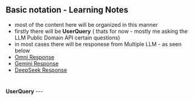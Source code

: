 
## Basic notation - Learning Notes

- most of the content here will be organized in this manner 
- firstly there will be **UserQuery** ( thats for now - mostly me asking the LLM Public Domain API certain questions)
- in most cases there will be responese from Multiple LLM - as seen below 
- [Omni Response](#omni-response-1)
- [Gemini Response](#gemini-response-1)
- [DeepSeek Response](#deepseek-response-1)

#

**UserQuery** ---
